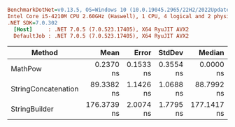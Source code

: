 ``` ini

BenchmarkDotNet=v0.13.5, OS=Windows 10 (10.0.19045.2965/22H2/2022Update)
Intel Core i5-4210M CPU 2.60GHz (Haswell), 1 CPU, 4 logical and 2 physical cores
.NET SDK=7.0.302
  [Host]     : .NET 7.0.5 (7.0.523.17405), X64 RyuJIT AVX2
  DefaultJob : .NET 7.0.5 (7.0.523.17405), X64 RyuJIT AVX2


```
|              Method |        Mean |     Error |    StdDev |      Median |
|-------------------- |------------:|----------:|----------:|------------:|
|             MathPow |   0.2370 ns | 0.1533 ns | 0.3554 ns |   0.0000 ns |
| StringConcatenation |  89.3382 ns | 1.1426 ns | 1.0688 ns |  88.7992 ns |
|       StringBuilder | 176.3739 ns | 2.0074 ns | 1.7795 ns | 177.1417 ns |
